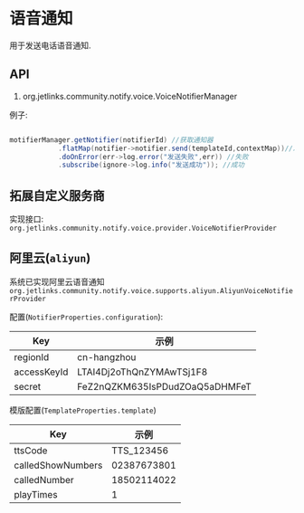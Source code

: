 # 语音通知

用于发送电话语音通知.



## API

1. org.jetlinks.community.notify.voice.VoiceNotifierManager

例子:
```java

motifierManager.getNotifier(notifierId) //获取通知器
            .flatMap(notifier->notifier.send(templateId,contextMap))//发送
            .doOnError(err->log.error("发送失败",err)) //失败
            .subscribe(ignore->log.info("发送成功")); //成功

```
 
## 拓展自定义服务商

实现接口: `org.jetlinks.community.notify.voice.provider.VoiceNotifierProvider`


## 阿里云(`aliyun`)

系统已实现阿里云语音通知`org.jetlinks.community.notify.voice.supports.aliyun.AliyunVoiceNotifierProvider`

配置(`NotifierProperties.configuration`):

|  Key   |  示例 |
|  ----  | ----  |
| regionId  |  cn-hangzhou |
| accessKeyId | LTAI4Dj2oThQnZYMAwTSj1F8 |
| secret  |  FeZ2nQZKM635IsPDudZOaQ5aDHMFeT |

模版配置(`TemplateProperties.template`)

|  Key   |  示例 |
|  ----  | ----  |
| ttsCode  |  TTS_123456 |
| calledShowNumbers | 02387673801 |
| calledNumber  |  18502114022 |
| playTimes  |  1 |

